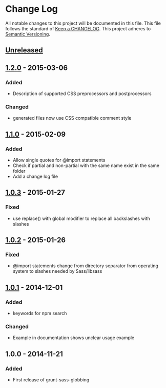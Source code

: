 # Change Log
All notable changes to this project will be documented in this file.
This file follows the standard of [Keep a CHANGELOG](http://keepachangelog.com/).
This project adheres to [Semantic Versioning](http://semver.org/).

## [Unreleased][unreleased]

## [1.2.0] - 2015-03-06
### Added
- Description of supported CSS preprocessors and postprocessors

### Changed
- generated files now use CSS compatible comment style

## [1.1.0] - 2015-02-09
### Added
- Allow single quotes for @import statements
- Check if partial and non-partial with the same name exist in the same folder
- Add a change log file

## [1.0.3] - 2015-01-27
### Fixed
- use replace() with global modifier to replace all backslashes with slashes

## [1.0.2] - 2015-01-26
### Fixed
- @import statements change from directory separator from operating system to slashes needed by Sass/libsass

## [1.0.1] - 2014-12-01
### Added
- keywords for npm search

### Changed
- Example in documentation shows unclear usage example

## 1.0.0 - 2014-11-21
### Added
- First release of grunt-sass-globbing

[unreleased]: https://github.com/DennisBecker/grunt-sass-globbing/compare/v1.2.0...HEAD
[1.2.0]: https://github.com/DennisBecker/grunt-sass-globbing/compare/v1.1.0...v1.2.0
[1.1.0]: https://github.com/DennisBecker/grunt-sass-globbing/compare/v1.0.3...v1.1.0
[1.0.3]: https://github.com/DennisBecker/grunt-sass-globbing/compare/v1.0.2...v1.0.3
[1.0.2]: https://github.com/DennisBecker/grunt-sass-globbing/compare/v1.0.1...v1.0.2
[1.0.1]: https://github.com/DennisBecker/grunt-sass-globbing/compare/v1.0.0...v1.0.1
